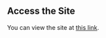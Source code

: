 ## Access the Site
You can view the site at [this link](https://yosefhayim.github.io/IITC-B/pages/index.html).

